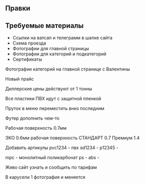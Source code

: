 ## Правки

<!-- - в футере ссылка на каталог -->

## Требуемые материалы

- Ссылки на ватсап и телеграмм в шапке сайта
- Схема проезда
- Фотографии для главной страницы
- Фотографии для категорий и подкатегорий
- Сертификаты

<!-- Первая картинка убрать вообще - сюда нужно карусель Из пластиков (фото с Валентины) -->

<!-- ПВХ пруток переименовать в просто пруток -->
<!-- Добавить вкладку ABS пластик - он без подкатегорий (фото с Валентины) -->

Фотографии категорий на главной странице с Валентины

<!-- Добавить Резку пластика -->
<!-- Все пластики ПВХ ОДИНАКОВЫЕ! Фотография на черном фоне -->

Новый прайс

<!-- Сама цена красная, Жирным -->

Диллерские цены действуют от 1 тонны
<!-- В карточке таблица с ценами - розница, опт и дилер (1 вариант) -->
<!-- ОПТ от 20 листов, Дилер от 100 листов -->

<!-- Из карточек убрать описание -->

Все пластики ПВХ идут с защитной пленкой
<!-- ЦЕНА в каталоге ОТ и цена опт -->

<!-- Почему клиенты выбирают наст переносим в самый низ -->

<!-- Статьи о полимерах -->
<!-- Убрать сотовый, работа с ПКР -->

Пруток в меню переместить вниз поcледним

<!-- Доставка переименовать в услуги  -->

<!-- Резка, Резка ЧПУ, доставка

Резка: фото, резка материала осуществляется на форматно-раскроечном стонке по заданным размерам, погрещность 3-4мм, спил 2мм + стоимость 1м погонный составляет 80руб
Услуги резки ЧПУ: фото, предоставляем услуги по индивидуальным чертежам клиента на станках ЧПУ + цена 1 метр погонный 150руб
Доставка материала: доставка по г. МОсква осуществляется по фиксированной цене 3000 рублей
За пределы Москвы от 5000 рублей
Доставка осуществляется в течении 2-3 раб дней после оплаты материала -->

<!-- Правила приемки убрать! -->

<!-- При клике на контакты в футере переход на страницу контактов -->

Футер дополнить чем-то

<!-- Из товаров убрать PRINT в сэндвич панелей -->
<!-- Покрытие у СЭНДВИЧА Покрытие: ПВХ пластик -->
<!-- Упаковка лишняя убрать  -->

Рабочая поверхность 0.7мм

ЭКО 0.6мм рабочая поверхность
СТАНДАРТ 0.7
Премиум 1.4

Добавить артикулы
pvc1234 - пвх
sd1234 -
p12345 -

mpc - монолитный поликарбонат
ps -
abs -

Живо сайт узнать и сообщить по тарифам

В карусели 1 фотография и меняется
